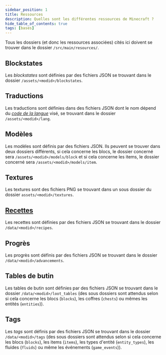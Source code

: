 ```yaml
---
sidebar_position: 1
title: Ressources
description: Quelles sont les différentes ressources de Minecraft ?
hide_table_of_contents: true
tags: [bases]
---
```


Tous les dossiers (et donc les ressources associées) cités ici doivent se trouver dans le dossier `/src/main/resources/`.

## Blockstates

Les _blockstates_ sont définies par des fichiers JSON se trouvant dans le dossier `/assets/<modid>/blockstates`.

## Traductions

Les traductions sont définies dans des fichiers JSON dont le nom dépend du [_code de la langue_](https://minecraft.fandom.com/wiki/Language) visé, se trouvant dans le dossier `/assets/<modid>/lang`.

## Modèles

Les modèles sont définis par des fichiers JSON.
Ils peuvent se trouver dans deux dossiers différents, si cela concerne les blocs, le dossier concerné sera `/assets/<modid>/models/block` et si cela concerne les items, le dossier concerné sera `/assets/<modid>/models/item`.

## Textures

Les textures sont des fichiers PNG se trouvant dans un sous dossier du dossier `assets/<modid>/textures`.

## [Recettes](recipe)

Les recettes sont définies par des fichiers JSON se trouvant dans le dossier `/data/<modid>/recipes`.

## Progrès

Les progrès sont définis par des fichiers JSON se trouvant dans le dossier `/data/<modid>/advancements`.

## Tables de butin

Les tables de butin sont définies par des fichiers JSON se trouvant dans le dossier `/data/<modid>/loot_tables` (des sous dossiers sont attendus selon si cela concerne les blocs (`blocks`), les coffres (`chests`) ou mêmes les entités (`entities`)).

## Tags

Les _tags_ sont définis par des fichiers JSON se trouvant dans le dossier `/data/<modid>/tags` (des sous dossiers sont attendus selon si cela concerne les blocs (`blocks`), les items (`items`), les types d'entité (`entity_types`), les fluides (`fluids`) ou même les événements (`game_events`)).